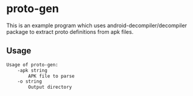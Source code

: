 # proto-gen

This is an example program which uses android-decompiler/decompiler package to extract proto definitions from apk files.

## Usage

```bash
Usage of proto-gen:
    -apk string
        APK file to parse
    -o string
        Output directory
```